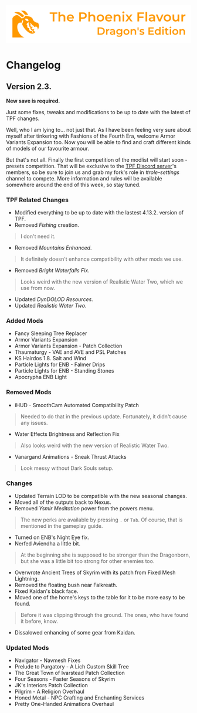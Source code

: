 ![image](images/Banner.webp)

# Changelog

## Version 2.3.

**New save is required.**

Just some fixes, tweaks and modifications to be up to date with the latest of TPF changes.

Well, who I am lying to... not just that. As I have been feeling very sure about myself after tinkering with Fashions of the Fourth Era, welcome Armor Variants Expansion too. 
Now you will be able to find and craft different kinds of models of our favourite armour.

But that's not all. Finally the first competition of the modlist will start soon - presets competition. 
That will be exclusive to the [TPF Discord server](https://discord.gg/tpf)'s members, so be sure to join us and grab my fork's role in _#role-settings_ channel to compete.
More information and rules will be available somewhere around the end of this week, so stay tuned.

### TPF Related Changes

* Modified everything to be up to date with the lastest 4.13.2. version of TPF.
* Removed _Fishing_ creation.
> I don't need it.
* Removed _Mountains Enhanced_.
> It definitely doesn't enhance compatibility with other mods we use.
* Removed _Bright Waterfalls Fix_.
> Looks weird with the new version of Realistic Water Two, which we use from now.
* Updated _DynDOLOD Resources_.
* Updated _Realistic Water Two_.

### Added Mods

* Fancy Sleeping Tree Replacer
* Armor Variants Expansion
* Armor Variants Expansion - Patch Collection
* Thaumaturgy - VAE and AVE and PSL Patches
* KS Hairdos 1.8. Salt and Wind
* Particle Lights for ENB - Falmer Drips
* Particle Lights for ENB - Standing Stones
* Apocrypha ENB Light

### Removed Mods

* iHUD - SmoothCam Automated Compatibility Patch
> Needed to do that in the previous update. Fortunately, it didn't cause any issues.
* Water Effects Brightness and Reflection Fix
> Also looks weird with the new version of Realistic Water Two.
* Vanargand Animations - Sneak Thrust Attacks
> Look messy without Dark Souls setup.

### Changes

* Updated Terrain LOD to be compatible with the new seasonal changes.
* Moved all of the outputs back to Nexus.
* Removed _Ysmir Meditation_ power from the powers menu.
> The new perks are available by pressing `.` or `Tab`. Of course, that is mentioned in the gameplay guide.
* Turned on ENB's Night Eye fix.
* Nerfed Aviendha a little bit.
> At the beginning she is supposed to be stronger than the Dragonborn, but she was a little bit too strong for other enemies too.
* Overwrote Ancient Trees of Skyrim with its patch from Fixed Mesh Lightning.
* Removed the floating bush near Falkreath.
* Fixed Kaidan's black face.
* Moved one of the home's keys to the table for it to be more easy to be found.
> Before it was clipping through the ground. The ones, who have found it before, know.
* Dissalowed enhancing of some gear from Kaidan.

### Updated Mods

* Navigator - Navmesh Fixes
* Prelude to Purgatory - A Lich Custom Skill Tree
* The Great Town of Ivarstead Patch Collection
* Four Seasons - Faster Seasons of Skyrim
* JK's Interiors Patch Collection
* Pilgrim - A Religion Overhaul
* Honed Metal - NPC Crafting and Enchanting Services
* Pretty One-Handed Animations Overhaul
